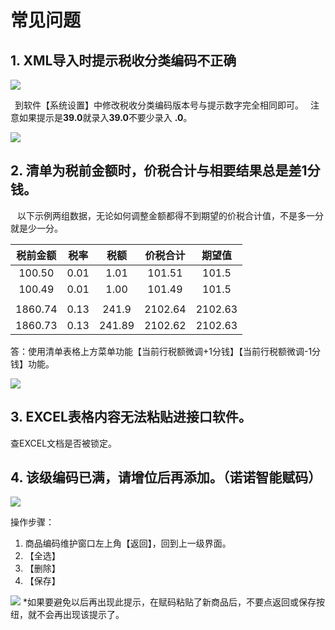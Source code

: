 # 常见问题


## 1. XML导入时提示税收分类编码不正确

![](/static/images/sk/001.png)

&ensp;到软件【系统设置】中修改税收分类编码版本号与提示数字完全相同即可。
&ensp;注意如果提示是**39.0**就录入**39.0**不要少录入 **.0**。

![](/static/images/sk/002.png)

## 2. 清单为税前金额时，价税合计与相要结果总是差1分钱。

&ensp; 以下示例两组数据，无论如何调整金额都得不到期望的价税合计值，不是多一分就是少一分。

| 税前金额  | 税率   | 税额  | 价税合计   | 期望值 |
| :------------: | :------------: | :------------: | :------------: | :------------: |
| 100.50  |  0.01 | 1.01  | 101.51  | 101.5|
|  100.49 |  0.01 |  1.00 | 101.49  | 101.5|
||||||
| 1860.74  |0.13   |  241.9 |  2102.64 | 2102.63|
| 1860.73  |0.13   |  241.89 | 2102.62 |2102.63|


答：使用清单表格上方菜单功能【当前行税额微调+1分钱】【当前行税额微调-1分钱】功能。

![](/static/images/sk/068.jpg)


## 3. EXCEL表格内容无法粘贴进接口软件。
查EXCEL文档是否被锁定。

## 4. 该级编码已满，请增位后再添加。（诺诺智能赋码）

![](/static/images/sk/069.jpg)

操作步骤：

1. 商品编码维护窗口左上角【返回】，回到上一级界面。
2. 【全选】
3. 【删除】
4. 【保存】

![](/static/images/sk/071.jpg)
*如果要避免以后再出现此提示，在赋码粘贴了新商品后，不要点返回或保存按纽，就不会再出现该提示了。
